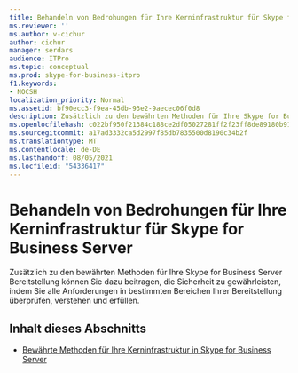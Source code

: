 ```yaml
---
title: Behandeln von Bedrohungen für Ihre Kerninfrastruktur für Skype for Business Server
ms.reviewer: ''
ms.author: v-cichur
author: cichur
manager: serdars
audience: ITPro
ms.topic: conceptual
ms.prod: skype-for-business-itpro
f1.keywords:
- NOCSH
localization_priority: Normal
ms.assetid: bf90ecc3-f9ea-45db-93e2-9aecec06f0d8
description: Zusätzlich zu den bewährten Methoden für Ihre Skype for Business Server Bereitstellung können Sie dazu beitragen, die Sicherheit zu gewährleisten, indem Sie alle Anforderungen in bestimmten Bereichen Ihrer Bereitstellung überprüfen, verstehen und erfüllen.
ms.openlocfilehash: c022bf950f21384c188ce2df05027281ff2f23ff8de89180b913f75b43124e39
ms.sourcegitcommit: a17ad3332ca5d2997f85db7835500d8190c34b2f
ms.translationtype: MT
ms.contentlocale: de-DE
ms.lasthandoff: 08/05/2021
ms.locfileid: "54336417"
---
```

# <a name="addressing-threats-to-your-core-infrastructure-for-skype-for-business-server"></a>Behandeln von Bedrohungen für Ihre Kerninfrastruktur für Skype for Business Server
 
Zusätzlich zu den bewährten Methoden für Ihre Skype for Business Server Bereitstellung können Sie dazu beitragen, die Sicherheit zu gewährleisten, indem Sie alle Anforderungen in bestimmten Bereichen Ihrer Bereitstellung überprüfen, verstehen und erfüllen.
  
## <a name="in-this-section"></a>Inhalt dieses Abschnitts

- [Bewährte Methoden für Ihre Kerninfrastruktur in Skype for Business Server](best-practices.md)
    

